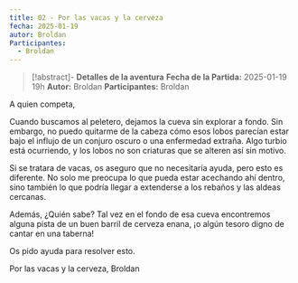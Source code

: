 ```yaml
---
title: 02 - Por las vacas y la cerveza
fecha: 2025-01-19
autor: Broldan
Participantes:
  - Broldan
---
```


>[!abstract]- **Detalles de la aventura**
>  **Fecha de la Partida:**  2025-01-19 19h
>  **Autor:** Broldan
>  **Participantes:** Broldan

A quien competa,

Cuando buscamos al peletero, dejamos la cueva sin explorar a fondo. Sin embargo, no puedo quitarme de la cabeza cómo esos lobos parecían estar bajo el influjo de un conjuro oscuro o una enfermedad extraña. Algo turbio está ocurriendo, y los lobos no son criaturas que se alteren así sin motivo.

Si se tratara de vacas, os aseguro que no necesitaría ayuda, pero esto es diferente. No solo me preocupa lo que pueda estar acechando ahí dentro, sino también lo que podría llegar a extenderse a los rebaños y las aldeas cercanas.

Además, ¿Quién sabe? Tal vez en el fondo de esa cueva encontremos alguna pista de un buen barril de cerveza enana, ¡o algún tesoro digno de cantar en una taberna!

Os pido ayuda para resolver esto.

Por las vacas y la cerveza,
Broldan